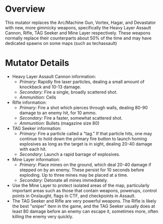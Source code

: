 # Overview
This mutator replaces the Arc/Machine Gun, Vortex, Hagar, and Devastator with new, more gimmicky weapons, specifically the Heavy Layer Assault Cannon, Rifle, TAG Seeker and Mine Layer respectively. These weapons normally replace their counterparts about 50% of the time and may have dedicated spawns on some maps (such as techassault)
# Mutator Details
-  Heavy Layer Assault Cannon information:
   -  *Primary:* Rapidly fire laser particles, dealing a small amount of knockback and 10-13 damage.
   -  *Secondary:* Fire a single, broadly scattered shot.
   -  *Ammunition:* Cells
-  Rifle information:
   -  *Primary:* Fire a shot which pierces through walls, dealing 80-90 damage to an enemy hit, for 10 ammo.
   -  *Secondary:* Fire a faster, somewhat scattered shot.
   -  *Ammunition:* Bullets (magazine size 80)
-  TAG Seeker information:
   - *Primary:* Fire a particle called a "tag." If that particle hits, one may continue to hold down the primary fire button to launch homing explosives as long as the target is in sight, dealing 20-40 damage with each hit.
   - *Secondary:* Launch a rapid barrage of explosives.
-  Mine Layer information:
   - *Primary:* Place mines on the ground, which deal 20-40 damage if stepped on by an enemy. These persist for 10 seconds before exploding. Up to three mines may be placed at a time.
   - *Secondary:* Detonate all mines immediately.
-  Use the Mine Layer to protect isolated areas of the map, particularly important areas such as those that contain weapons, powerups, control points in Onslaught, flags in CTF, and checkpoints in Assault.
-  The TAG Seeker and Rifle are very powerful weapons. The Rifle is likely the best "sniper" item in the game, and the TAG Seeker usually does at least 80 damage before an enemy can escape it, sometimes more, often killing the enemy very quickly.